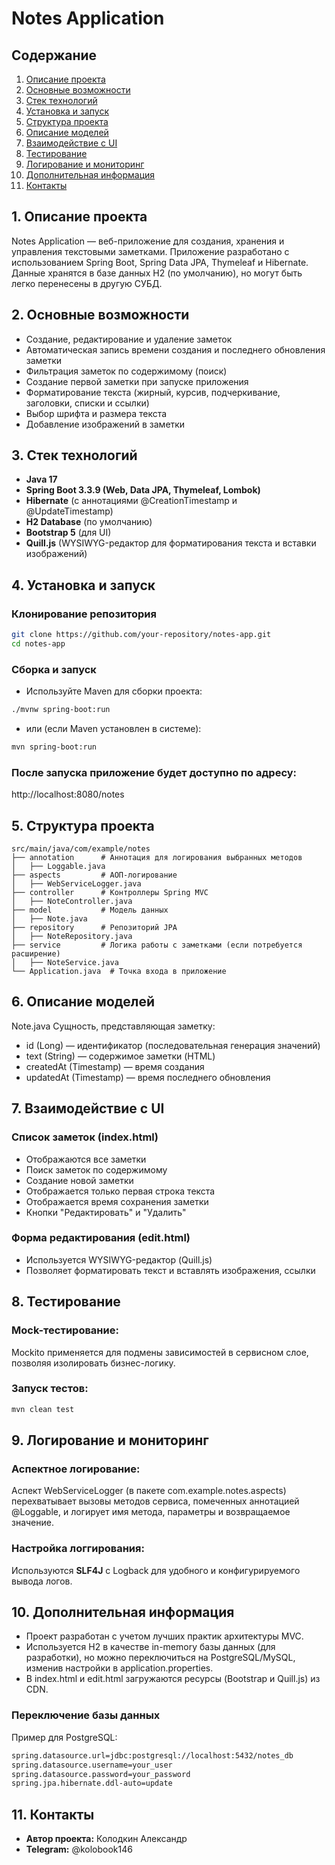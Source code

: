 # Notes Application

## Содержание

1. [Описание проекта](#1-описание-проекта)
2. [Основные возможности](#2-основные-возможности)
3. [Стек технологий](#3-стек-технологий)
4. [Установка и запуск](#4-установка-и-запуск)
5. [Структура проекта](#5-структура-проекта)
6. [Описание моделей](#6-описание-моделей)
7. [Взаимодействие с UI](#7-взаимодействие-с-ui)
8. [Тестирование](#8-тестирование)
9. [Логирование и мониторинг](#9-логирование-и-мониторинг)
10. [Дополнительная информация](#10-дополнительная-информация)
11. [Контакты](#11-контакты)

## 1. Описание проекта
Notes Application — веб-приложение для создания, хранения и управления текстовыми заметками.
Приложение разработано с использованием Spring Boot, Spring Data JPA, Thymeleaf и Hibernate.
Данные хранятся в базе данных H2 (по умолчанию), но могут быть легко перенесены в другую СУБД.

## 2. Основные возможности
- Создание, редактирование и удаление заметок
- Автоматическая запись времени создания и последнего обновления заметки
- Фильтрация заметок по содержимому (поиск)
- Создание первой заметки при запуске приложения
- Форматирование текста (жирный, курсив, подчеркивание, заголовки, списки и ссылки)
- Выбор шрифта и размера текста
- Добавление изображений в заметки

## 3. Стек технологий
- **Java 17**
- **Spring Boot 3.3.9 (Web, Data JPA, Thymeleaf, Lombok)**
- **Hibernate** (с аннотациями @CreationTimestamp и @UpdateTimestamp)
- **H2 Database** (по умолчанию)
- **Bootstrap 5** (для UI)
- **Quill.js** (WYSIWYG-редактор для форматирования текста и вставки изображений)

## 4. Установка и запуск
### Клонирование репозитория
```sh
git clone https://github.com/your-repository/notes-app.git
cd notes-app
```

### Сборка и запуск
- Используйте Maven для сборки проекта:
```sh
./mvnw spring-boot:run
```
- или (если Maven установлен в системе):
```sh
mvn spring-boot:run
```
### После запуска приложение будет доступно по адресу:
http://localhost:8080/notes

## 5. Структура проекта
```
src/main/java/com/example/notes
├── annotation      # Аннотация для логирования выбранных методов
│   ├── Loggable.java
├── aspects         # АОП-логирование
│   ├── WebServiceLogger.java
├── controller      # Контроллеры Spring MVC
│   ├── NoteController.java
├── model           # Модель данных
│   ├── Note.java
├── repository      # Репозиторий JPA
│   ├── NoteRepository.java
├── service         # Логика работы с заметками (если потребуется расширение)
│   ├── NoteService.java
└── Application.java  # Точка входа в приложение
```

## 6. Описание моделей
Note.java
Сущность, представляющая заметку:
- id (Long) — идентификатор (последовательная генерация значений)
- text (String) — содержимое заметки (HTML)
- createdAt (Timestamp) — время создания
- updatedAt (Timestamp) — время последнего обновления

## 7. Взаимодействие с UI
### Список заметок (index.html) 
- Отображаются все заметки
- Поиск заметок по содержимому
- Создание новой заметки
- Отображается только первая строка текста
- Отображается время сохранения заметки
- Кнопки "Редактировать" и "Удалить"

### Форма редактирования (edit.html)
- Используется WYSIWYG-редактор (Quill.js)
- Позволяет форматировать текст и вставлять изображения, ссылки

## 8. Тестирование
### Mock-тестирование:
Mockito применяется для подмены зависимостей в сервисном слое, позволяя изолировать бизнес-логику.

### Запуск тестов:
```sh
mvn clean test
```

## 9. Логирование и мониторинг
### Аспектное логирование:
Аспект WebServiceLogger (в пакете com.example.notes.aspects) перехватывает вызовы методов сервиса, помеченных аннотацией @Loggable, и логирует имя метода, параметры и возвращаемое значение.

### Настройка логгирования:
Используются **SLF4J** с Logback для удобного и конфигурируемого вывода логов.

## 10. Дополнительная информация
- Проект разработан с учетом лучших практик архитектуры MVC.
- Используется H2 в качестве in-memory базы данных (для разработки), но можно переключиться на PostgreSQL/MySQL, изменив настройки в application.properties.
- В index.html и edit.html загружаются ресурсы (Bootstrap и Quill.js) из CDN.

### Переключение базы данных
Пример для PostgreSQL:
```sh
spring.datasource.url=jdbc:postgresql://localhost:5432/notes_db
spring.datasource.username=your_user
spring.datasource.password=your_password
spring.jpa.hibernate.ddl-auto=update
```

## 11. Контакты
- **Автор проекта:** Колодкин Александр
- **Telegram:** @kolobook146
